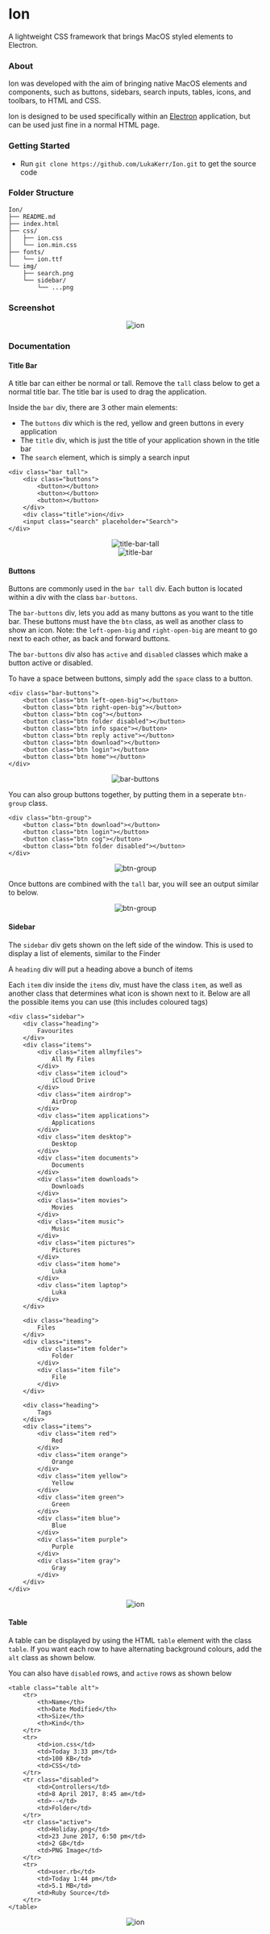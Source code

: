 # Ion 

A lightweight CSS framework that brings MacOS styled elements to Electron.

### About

Ion was developed with the aim of bringing native MacOS elements and components, such as buttons, sidebars, search inputs, tables, icons, and toolbars, to HTML and CSS. 

Ion is designed to be used specifically within an [Electron](https://github.com/electron/electron) application, but can be used just fine in a normal HTML page.

### Getting Started

- Run `git clone https://github.com/LukaKerr/Ion.git` to get the source code


### Folder Structure

```
Ion/
├── README.md
├── index.html
├── css/
│   ├── ion.css
│   └── ion.min.css
├── fonts/
│   └── ion.ttf
└── img/
    ├── search.png
    └── sidebar/
        └── ...png
```

### Screenshot

<div style="text-align:center">
	<img src ="https://i.imgur.com/tUBrODR.png" alt="ion">
</div>

### Documentation

#### Title Bar

A title bar can either be normal or tall. Remove the `tall` class below to get a normal title bar. The title bar is used to drag the application.

Inside the `bar` div, there are 3 other main elements:

- The `buttons` div which is the red, yellow and green buttons in every application
- The `title` div, which is just the title of your application shown in the title bar
- The `search` element, which is simply a search input

```
<div class="bar tall">
	<div class="buttons">
		<button></button>
		<button></button>
		<button></button>
	</div>
	<div class="title">ion</div>
	<input class="search" placeholder="Search">
</div>
```

<div style="text-align:center">
	<img src ="https://i.imgur.com/XKTfhTB.png" alt="title-bar-tall">
</div>

<div style="text-align:center">
	<img src ="https://i.imgur.com/A85Qy3Q.png" alt="title-bar">
</div>

#### Buttons

Buttons are commonly used in the `bar tall` div. Each button is located within a div with the class `bar-buttons`.

The `bar-buttons` div, lets you add as many buttons as you want to the title bar. These buttons must have the `btn` class, as well as another class to show an icon. Note: the `left-open-big` and `right-open-big` are meant to go next to each other, as back and forward buttons.

The `bar-buttons` div also has `active` and `disabled` classes which make a button active or disabled.

To have a space between buttons, simply add the `space` class to a button.

```
<div class="bar-buttons">
	<button class="btn left-open-big"></button>
	<button class="btn right-open-big"></button>
	<button class="btn cog"></button>
	<button class="btn folder disabled"></button>
	<button class="btn info space"></button>
	<button class="btn reply active"></button>
	<button class="btn download"></button>
	<button class="btn login"></button>
	<button class="btn home"></button>
</div>
```

<div style="text-align:center">
	<img src ="https://i.imgur.com/qHThSeN.png" alt="bar-buttons">
</div>

You can also group buttons together, by putting them in a seperate `btn-group` class. 

```
<div class="btn-group">
	<button class="btn download"></button>
	<button class="btn login"></button>
	<button class="btn cog"></button>
	<button class="btn folder disabled"></button>
</div>
```

<div style="text-align:center">
	<img src ="https://i.imgur.com/zrksDFR.png" alt="btn-group">
</div>

Once buttons are combined with the `tall` bar, you will see an output similar to below.

<div style="text-align:center">
	<img src ="https://i.imgur.com/dGTgqHj.png" alt="btn-group">
</div>

#### Sidebar

The `sidebar` div gets shown on the left side of the window. This is used to display a list of elements, similar to the Finder

A `heading` div will put a heading above a bunch of items

Each `item` div inside the `items` div, must have the class `item`, as well as another class that determines what icon is shown next to it. Below are all the possible items you can use (this includes coloured tags)

```
<div class="sidebar">
	<div class="heading">
		Favourites
	</div>
	<div class="items">
		<div class="item allmyfiles">
			All My Files
		</div>
		<div class="item icloud">
			iCloud Drive
		</div>
		<div class="item airdrop">
			AirDrop
		</div>
		<div class="item applications">
			Applications
		</div>
		<div class="item desktop">
			Desktop
		</div>
		<div class="item documents">
			Documents
		</div>
		<div class="item downloads">
			Downloads
		</div>
		<div class="item movies">
			Movies
		</div>
		<div class="item music">
			Music
		</div>
		<div class="item pictures">
			Pictures
		</div>
		<div class="item home">
			Luka
		</div>
		<div class="item laptop">
			Luka
		</div>
	</div>
	
	<div class="heading">
		Files
	</div>
	<div class="items">
		<div class="item folder">
			Folder
		</div>
		<div class="item file">
			File
		</div>
	</div>

	<div class="heading">
		Tags
	</div>
	<div class="items">
		<div class="item red">
			Red
		</div>
		<div class="item orange">
			Orange
		</div>
		<div class="item yellow">
			Yellow
		</div>
		<div class="item green">
			Green
		</div>
		<div class="item blue">
			Blue
		</div>
		<div class="item purple">
			Purple
		</div>
		<div class="item gray">
			Gray
		</div>
	</div>
</div>
```

<div style="text-align:center">
	<img src ="https://i.imgur.com/gfjOOXp.png" alt="ion">
</div>

#### Table

A table can be displayed by using the HTML `table` element with the class `table`. If you want each row to have alternating background colours, add the `alt` class as shown below.

You can also have `disabled` rows, and `active` rows as shown below

```
<table class="table alt">
	<tr>
		<th>Name</th>
		<th>Date Modified</th>
		<th>Size</th>
		<th>Kind</th>
	</tr>
	<tr>
		<td>ion.css</td>
		<td>Today 3:33 pm</td>
		<td>100 KB</td>
		<td>CSS</td>
	</tr>
	<tr class="disabled">
		<td>Controllers</td>
		<td>8 April 2017, 8:45 am</td>
		<td>--</td>
		<td>Folder</td>
	</tr>
	<tr class="active">
		<td>Holiday.png</td>
		<td>23 June 2017, 6:50 pm</td>
		<td>2 GB</td>
		<td>PNG Image</td>
	</tr>
	<tr>
		<td>user.rb</td>
		<td>Today 1:44 pm</td>
		<td>5.1 MB</td>
		<td>Ruby Source</td>
	</tr>
</table>
```

<div style="text-align:center">
	<img src ="https://i.imgur.com/k84EVDw.png" alt="ion">
</div>